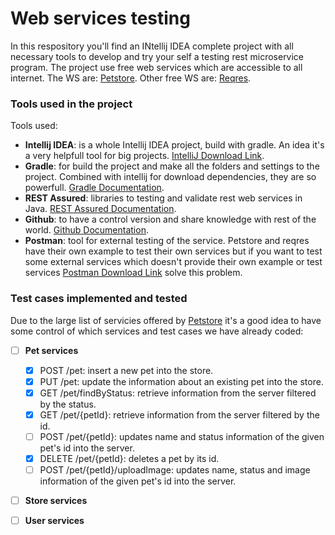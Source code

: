 # Web services testing

In this respository you'll find an INtellij IDEA complete project with all necessary tools to develop and try your self a testing rest microservice program. The project use free web services which are accessible to all internet. The WS are: [Petstore](https://petstore.swagger.io/#/). Other free WS are: [Reqres](https://reqres.in/).

### Tools used in the project

Tools used: 
- **Intellij IDEA**: is a whole Intellij IDEA project, build with gradle. An idea it's a very helpfull tool for big projects. [IntelliJ Download Link](https://www.jetbrains.com/idea/specials/idea/idea.html?gclid=Cj0KCQjwzK_bBRDDARIsAFQF7zMIw8FQqRbn46RVJhQzoM-1860BeNx3_4yiXXsMEYp8pmnr6hhLjQYaAlSgEALw_wcB&gclsrc=aw.ds.ds&dclid=COqFvuuB4NwCFUtj0wodcTkJSQ).
- **Gradle**: for build the project and make all the folders and settings to the project. Combined with intellij for download dependencies, they are so powerfull. [Gradle Documentation](https://gradle.org/).
- **REST Assured**: libraries to testing and validate rest web services in Java. [REST Assured Documentation](http://rest-assured.io/).
- **Github**: to have a control version and share knowledge with rest of the world. [Github Documentation](https://github.com/).
- **Postman**: tool for external testing of the service. Petstore and reqres have their own example to test their own services but if you want to test some external services which doesn't provide their own example or test services [Postman Download Link](https://www.getpostman.com/) solve this problem.

### Test cases implemented and tested

Due to the large list of servicies offered by [Petstore](https://petstore.swagger.io/#/) it's a good idea to have some control of which services and test cases we have already coded:
- [ ] **Pet services**
    - [x] POST /pet: insert a new pet into the store.
    - [x] PUT /pet: update the information about an existing pet into the store.
    - [x] GET /pet/findByStatus: retrieve information from the server filtered by the status.
    - [x] GET /pet/{petId}: retrieve information from the server filtered by the id.
    - [ ] POST /pet/{petId}: updates name and status information of the given pet's id into the server.
    - [x] DELETE /pet/{petId}: deletes a pet by its id.
    - [ ] POST /pet/{petId}/uploadImage: updates name, status and image information of the given pet's id into the server.

- [ ] **Store services**

- [ ] **User services**
